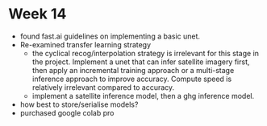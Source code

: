 # Week 14

- found fast.ai guidelines on implementing a basic unet. 
- Re-examined transfer learning strategy
  - the cyclical recog/interpolation strategy is irrelevant for this stage in the project. Implement a unet that can infer satellite imagery first, then apply an incremental training approach or a multi-stage inference approach to improve accuracy. Compute speed is relatively irrelevant compared to accuracy. 
  - implement a satellite inference model, then a ghg inference model. 
- how best to store/serialise models? 
- purchased google colab pro
